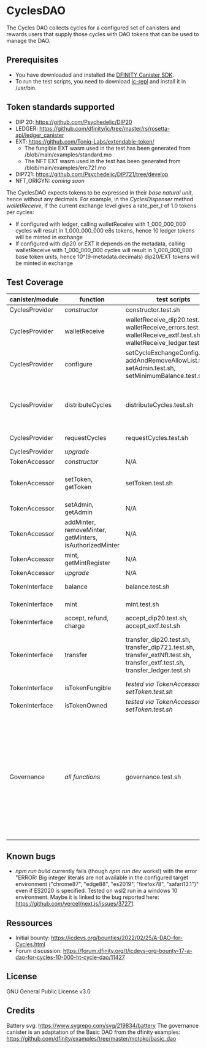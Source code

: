 # CyclesDAO

The Cycles DAO collects cycles for a configured set of canisters and rewards users that supply those cycles with DAO tokens that can be used to manage the DAO.

## Prerequisites

* You have downloaded and installed the [DFINITY Canister SDK](https://sdk.dfinity.org).
* To run the test scripts, you need to download [ic-repl](https://github.com/chenyan2002/ic-repl/releases) and install it in /usr/bin.

## Token standards supported

- DIP 20: https://github.com/Psychedelic/DIP20
- LEDGER: https://github.com/dfinity/ic/tree/master/rs/rosetta-api/ledger_canister
- EXT: https://github.com/Toniq-Labs/extendable-token/
  - The fungible EXT wasm used in the test has been generated from /blob/main/examples/standard.mo
  - The NFT EXT wasm used in the test has been generated from /blob/main/examples/erc721.mo
- DIP721: https://github.com/Psychedelic/DIP721/tree/develop
- NFT_ORIGYN: *coming soon*

The CyclesDAO expects tokens to be expressed in their *base natural unit*, hence without any decimals. For example, in the *CyclesDispenser* method *walletReceive*, if the current exchange level gives a rate_per_t of 1.0 tokens per cycles:
- If configured with ledger, calling walletReceive with 1_000_000_000 cycles will result in 1_000_000_000 e8s tokens, hence 10 ledger tokens will be minted in exchange
- If configured with dip20 or EXT it depends on the metadata, calling walletReceive with 1_000_000_000 cycles will result in 1_000_000_000 base token units, hence 10^(9-metadata.decimals) dip20/EXT tokens will be minted in exchange

## Test Coverage

| canister/module | function | test scripts | left to do | complete |
| ------ | ------ | ------ | ------ | ------ |
| CyclesProvider | *constructor* | constructor.test.sh | N/A |  100% |
| CyclesProvider | walletReceive | walletReceive_dip20.test.sh, walletReceive_errors.test.sh, walletReceive_extf.test.sh, walletReceive_ledger.test.sh | fix ledger canister initialization | 75% |
| CyclesProvider | configure | setCycleExchangeConfig.test.sh, addAndRemoveAllowList.test.sh, setAdmin.test.sh, setMinimumBalance.test.sh | N/A | 100% |
| CyclesProvider | distributeCycles | distributeCycles.test.sh | split test to avoid risk of side effects - add test of histories - test trap of canister | 70% |
| CyclesProvider | requestCycles | requestCycles.test.sh | add test of histories | 90% |
| CyclesProvider | *upgrade* | | to do | 0% |
| TokenAccessor | *constructor* | N/A | to do | 0% |
| TokenAccessor | setToken, getToken | setToken.test.sh | fix ledger canister initialization (see install.sh) | 80% |
| TokenAccessor | setAdmin, getAdmin | N/A | to do | 0% |
| TokenAccessor | addMinter, removeMinter, getMinters, isAuthorizedMinter | N/A | to do | 0% |
| TokenAccessor | mint, getMintRegister | N/A | to do | 0% |
| TokenAccessor | *upgrade* | N/A | to do | 0% |
| TokenInterface | balance | balance.test.sh | add test for ledger | 66% |
| TokenInterface | mint | mint.test.sh | add test for ledger | 66% |
| TokenInterface | accept, refund, charge | accept_dip20.test.sh, accept_extf.test.sh | check for not covered errors | 90% |
| TokenInterface | transfer | transfer_dip20.test.sh, transfer_dip721.test.sh, transfer_extNft.test.sh, transfer_extf.test.sh, transfer_ledger.test.sh | fix ledger canister initialization (see install.sh), fix DIP721 cannot get types | 80% |
| TokenInterface | isTokenFungible | *tested via TokenAccessor setToken.test.sh* | N/A | 100% |
| TokenInterface | isTokenOwned | *tested via TokenAccessor setToken.test.sh* | N/A | 100% |
| Governance | *all functions* | governance.test.sh | missing: claimCharges and claimRefund functions, complexe scenario with changement of token, token accessor configured with LEDGER/DIP20, upgrade; need to fix DIP721 cannot get types for distributeBalance | 50% |

## Known bugs

- *npm run build* currently fails (though *npm run dev* works!) with the error "ERROR: Big integer literals are not available in the configured target environment ("chrome87", "edge88", "es2019", "firefox78", "safari13.1")" even if ES2020 is specified. Tested on wsl2 run in a windows 10 environment. Maybe it is linked to the bug reported here: https://github.com/vercel/next.js/issues/37271.

## Ressources

- Initial bounty: https://icdevs.org/bounties/2022/02/25/A-DAO-for-Cycles.html
- Forum discussion: https://forum.dfinity.org/t/icdevs-org-bounty-17-a-dao-for-cycles-10-000-ht-cycle-dao/11427

## License

GNU General Public License v3.0

## Credits

Battery svg: https://www.svgrepo.com/svg/219834/battery
The governance canister is an adaptation of the Basic DAO from the dfinity examples: https://github.com/dfinity/examples/tree/master/motoko/basic_dao